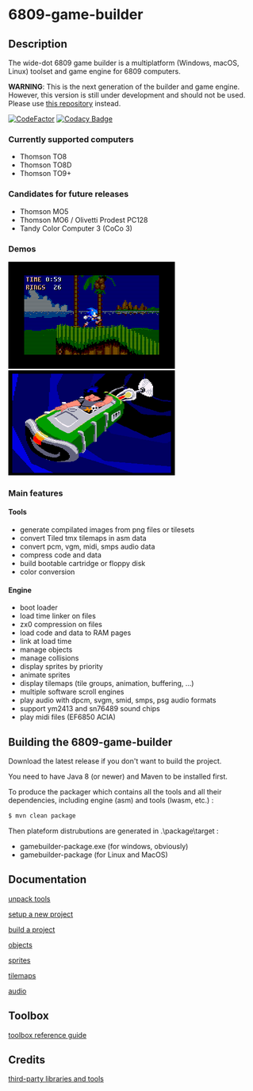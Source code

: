# 6809-game-builder
## Description
The wide-dot 6809 game builder is a multiplatform (Windows, macOS, Linux) toolset and game engine for 6809 computers.

**WARNING**: This is the next generation of the builder and game engine. However, this version is still under development and should not be used.
Please use [this repository](https://github.com/wide-dot/thomson-to8-game-engine) instead.

[![CodeFactor](https://www.codefactor.io/repository/github/wide-dot/6809-game-builder/badge?s=8289592f61057a9492abfadaf23c94fe1bb4e60b)](https://www.codefactor.io/repository/github/wide-dot/6809-game-builder) [![Codacy Badge](https://app.codacy.com/project/badge/Grade/e77ba840d36c43bf8c4e839bac1bde06)](https://www.codacy.com/gh/wide-dot/6809-game-builder/dashboard?utm_source=github.com&amp;utm_medium=referral&amp;utm_content=wide-dot/6809-game-builder&amp;utm_campaign=Badge_Grade)

### Currently supported computers

- Thomson TO8
- Thomson TO8D
- Thomson TO9+

### Candidates for future releases

- Thomson MO5
- Thomson MO6 / Olivetti Prodest PC128
- Tandy Color Computer 3 (CoCo 3)

### Demos

![sonic2][sonic2] ![dott][dott] 

### Main features

#### Tools

- generate compilated images from png files or tilesets
- convert Tiled tmx tilemaps in asm data
- convert pcm, vgm, midi, smps audio data
- compress code and data
- build bootable cartridge or floppy disk
- color conversion

#### Engine
- boot loader
- load time linker on files
- zx0 compression on files
- load code and data to RAM pages
- link at load time
- manage objects
- manage collisions
- display sprites by priority
- animate sprites
- display tilemaps (tile groups, animation, buffering, ...)
- multiple software scroll engines
- play audio with dpcm, svgm, smid, smps, psg audio formats
- support ym2413 and sn76489 sound chips
- play midi files (EF6850 ACIA)

## Building the 6809-game-builder

Download the latest release if you don't want to build the project.

You need to have Java 8 (or newer) and Maven to be installed first.

To produce the packager which contains all the tools and all their dependencies, including engine (asm) and tools (lwasm, etc.) :

```bash
$ mvn clean package
```

Then plateform distrubutions are generated in .\package\target :

- gamebuilder-package.exe (for windows, obviously)
- gamebuilder-package (for Linux and MacOS)

## Documentation

[unpack tools][unpack-tools]

[setup a new project][project-setup]

[build a project][project-build]

[objects][objects]

[sprites][sprites]

[tilemaps][tilemaps]

[audio][audio]


## Toolbox

[toolbox reference guide][toolbox-reference]

## Credits

[third-party libraries and tools][credits]

[6809-game-projects]: https://github.com/wide-dot/6809-game-projects
[sonic2]: docs/demo.gif
[dott]: docs/demo2.gif
[unpack-tools]: docs/unpack-tools.md
[project-setup]: docs/project-setup.md
[project-build]: docs/project-build.md
[objects]: docs/objects.md
[sprites]: docs/sprites.md
[tilemaps]: docs/tilemaps.md
[audio]: docs/audio.md
[toolbox-reference]: docs/toolbox.md
[credits]: docs/credits.md
